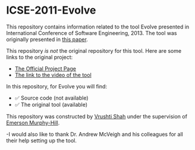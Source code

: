 # ICSE-2011-Evolve
This repository contains information related to the tool Evolve presented in International Conference of Software Engineering, 2013. The tool was originally presented in [this paper](http://dl.acm.org/citation.cfm?id=1985990).

This repository _is not_ the original repository for this tool. Here are some links to the original project:

*  [The Official Project Page](http://www.intrinsarc.com/backbone/research) 
*  [The link to the video of the tool](http://www.youtube.com/watch?v=fRAp4no3hFs&hd=1)


 In this repository, for Evolve you will find:
 * :white_check_mark: Source code (not available)
 * :white_check_mark: The original tool (available)
 
 This repository was constructed by [Vrushti Shah](https://github.com/vrushti1991) under the supervision of [Emerson Murphy-Hill](https://github.com/CaptainEmerson).  
 
-I would also like to thank Dr. Andrew McVeigh and his colleagues for all their help setting up the tool.
 
